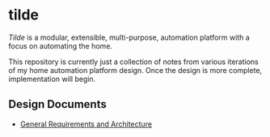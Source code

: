 # tilde

_Tilde_ is a modular, extensible, multi-purpose, automation platform with a focus on automating the home.

This repository is currently just a collection of notes from various iterations of my home automation platform design. Once the design is more complete, implementation will begin.

## Design Documents

- [General Requirements and Architecture](https://github.com/mikecamilleri/tilde/blob/master/notes/requirements-and-architecture.md)
